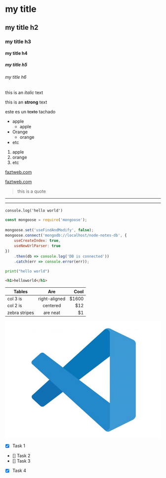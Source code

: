 <!-- HEADINGS -->

# my title
## my title h2
### my title h3
#### my title h4
##### my title h5
###### my title h6

<!-- italic -->
this is an *italic* text

<!-- strong -->
this is an **strong** text

<!-- strikethrough -->
este es un ~~texto~~ tachado 


<!-- UL -->
* apple
    * apple
* Orange
    * orange
* etc

1. apple
2. orange
3. etc

[faztweb.com](https://www.faztweb.com)

[faztweb.com](https://www.faztweb.com "Custom title")

> this is a quote

---
___


`console.log('hello world')`

```javascript
const mongoose = require('mongoose');

mongoose.set('useFindAndModify', false);
mongoose.connect('mongodb://localhost/node-notes-db', {
    useCreateIndex: true,
    useNewUrlParser: true
})
    .then(db => console.log('DB is connected'))
    .catch(err => console.error(err));
```

```python
print("hello world")
```

```html
<h1>helloworld</h1>
```

| Tables          | Are           | Cool    |
|-----------------|:-------------:| -------:|
| col 3 is        | right-aligned |  $1600  |
| col 2 is        | centered      |    $12  |
| zebra stripes   | are neat      |     $1  |

![visual studio code logo](vscode.png "vscode logo") 

<!-- GITHUB MARKDOWN -->
* [x] Task 1
* [] Task 2
* [] Task 3
* [x] Task 4
